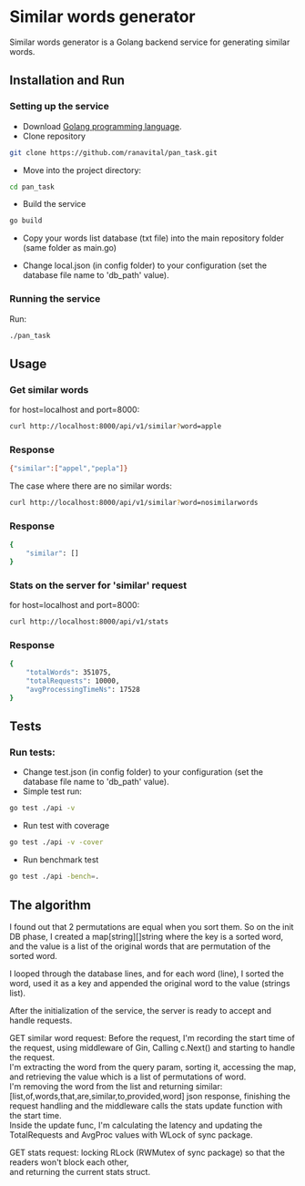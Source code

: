 # Similar words generator

Similar words generator is a Golang backend service for generating similar words.

## Installation and Run
### Setting up the service
* Download [Golang programming language](https://go.dev/doc/install).
* Clone repository
```bash
git clone https://github.com/ranavital/pan_task.git
```

* Move into the project directory:
```bash
cd pan_task
```

* Build the service
```bash
go build
```

* Copy your words list database (txt file) into the main repository folder (same folder as main.go)

* Change local.json (in config folder) to your configuration (set the database file name to 'db_path' value).


### Running the service
Run:
```bash
./pan_task
```


## Usage
### Get similar words
for host=localhost and port=8000:
```bash
curl http://localhost:8000/api/v1/similar?word=apple
```
### Response
```bash
{"similar":["appel","pepla"]}
```
The case where there are no similar words:
```bash
curl http://localhost:8000/api/v1/similar?word=nosimilarwords
```
### Response
```bash
{
    "similar": []
}
```
### Stats on the server for 'similar' request
for host=localhost and port=8000:
```bash
curl http://localhost:8000/api/v1/stats
```
### Response
```bash
{
    "totalWords": 351075,
    "totalRequests": 10000,
    "avgProcessingTimeNs": 17528
}
```

## Tests
### Run tests:
* Change test.json (in config folder) to your configuration (set the database file name to 'db_path' value).
* Simple test run:
```bash
go test ./api -v
```
* Run test with coverage
```bash
go test ./api -v -cover
```
* Run benchmark test
```bash
go test ./api -bench=.
```

## The algorithm
I found out that 2 permutations are equal when you sort them. So on the init DB phase, I created a map[string][]string where the key is a sorted word, and the value is a list of the original words that are permutation of the sorted word.

I looped through the database lines, and for each word (line), I sorted the word, used it as a key and appended the original word to the value (strings list).  

After the initialization of the service, the server is ready to accept and handle requests.

GET similar word request: Before the request, I'm recording the start time of the request, using middleware of Gin, Calling c.Next() and starting to handle the request.  
I'm extracting the word from the query param, sorting it, accessing the map, and retrieving the value which is a list of permutations of word.  
I'm removing the word from the list and returning similar:[list,of,words,that,are,similar,to,provided,word] json response, finishing the request handling and the middleware calls the stats update function with the start time.  
Inside the update func, I'm calculating the latency and updating the TotalRequests and AvgProc values with WLock of sync package.

GET stats request: locking RLock (RWMutex of sync package) so that the readers won't block each other,  
and returning the current stats struct.